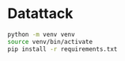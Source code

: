 # Datattack

```bash
python -m venv venv
source venv/bin/activate
pip install -r requirements.txt
```
